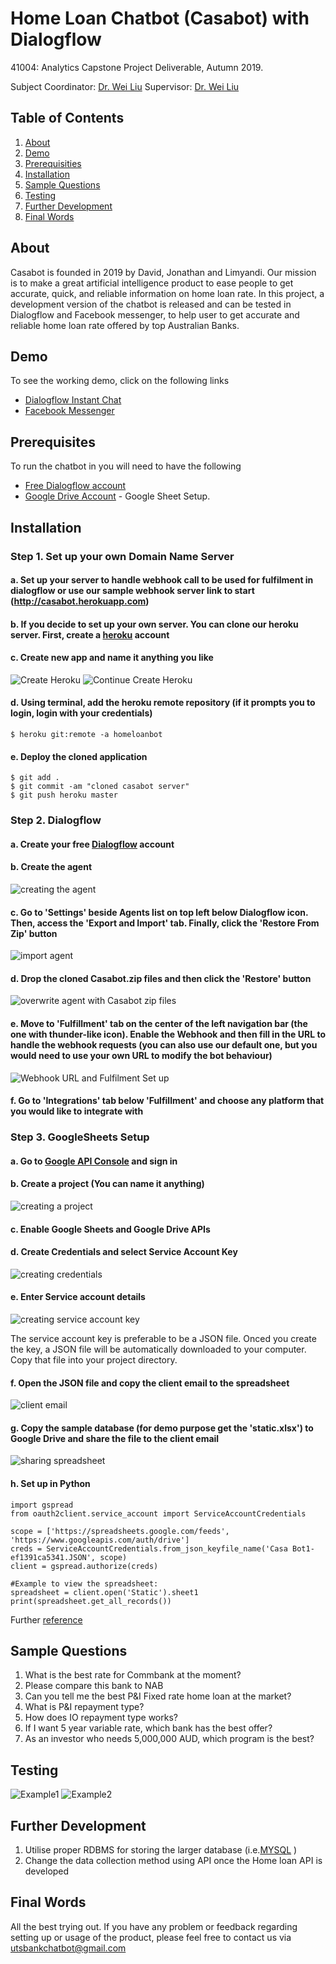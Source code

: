 # Home Loan Chatbot (Casabot) with Dialogflow

41004: Analytics Capstone Project Deliverable, Autumn 2019.

Subject Coordinator: [Dr. Wei Liu](https://www.uts.edu.au/staff/wei.liu)
Supervisor: [Dr. Wei Liu](https://www.uts.edu.au/staff/wei.liu)

## Table of Contents

1. [About](#markdown-header-about)
2. [Demo](#markdown-header-demo)
3. [Prerequisities](#markdown-header-prerequisites)
4. [Installation](#markdown-header-installation)
5. [Sample Questions](#markdown-header-sample-questions)
6. [Testing](#markdown-header-testing)
7. [Further Development](#markdown-header-further-development)
8. [Final Words](#markdown-header-final-words)

## About

Casabot is founded in 2019 by David, Jonathan and Limyandi. Our mission is to make a great artificial intelligence product to ease people to get accurate, quick, and reliable information on home loan rate.
In this project, a development version of the chatbot is released and can be tested in Dialogflow and Facebook messenger, to help user to get accurate and reliable home loan rate offered by top Australian Banks.

## Demo

To see the working demo, click on the following links

- [Dialogflow Instant Chat](https://bot.dialogflow.com/CasaBot)
- [Facebook Messenger](m.me/400454180513269)

## Prerequisites

To run the chatbot in you will need to have the following

- [Free Dialogflow account](https://console.dialogflow.com)
- [Google Drive Account](https://drive.google.com/drive/u/0/) - Google Sheet Setup.

## Installation

### Step 1. Set up your own Domain Name Server

#### a. Set up your server to handle webhook call to be used for fulfilment in dialogflow or use our sample webhook server link to start (<http://casabot.herokuapp.com>)

#### b. If you decide to set up your own server. You can clone our heroku server. First, create a [heroku](<https://dashboard.heroku.com/login>) account

#### c. Create new app and name it anything you like

![Create Heroku](images/create_heroku.png) ![Continue Create Heroku](images/continue_create_heroku.png)

#### d. Using terminal, add the heroku remote repository (if it prompts you to login, login with your credentials)

    $ heroku git:remote -a homeloanbot

#### e. Deploy the cloned application

    $ git add .
    $ git commit -am "cloned casabot server"
    $ git push heroku master

### Step 2. Dialogflow

#### a. Create your free [Dialogflow](<https://dialogflow.com/docs/getting-started/create-account>) account

#### b. Create the agent

![creating the agent](images/create_agent.png)

#### c. Go to 'Settings' beside Agents list on top left below Dialogflow icon. Then, access the 'Export and Import' tab. Finally, click the 'Restore From Zip' button

![import agent](images/restore_agent.png)

#### d. Drop the cloned Casabot.zip files and then click the 'Restore' button

![overwrite agent with Casabot zip files](images/upload_agent.png)

#### e. Move to 'Fulfillment' tab on the center of the left navigation bar (the one with thunder-like icon). Enable the Webhook and then fill in the URL to handle the webhook requests (you can also use our default one, but you would need to use your own URL to modify the bot behaviour)

![Webhook URL and Fulfilment Set up](images/fulfilment_setup.png)

#### f. Go to 'Integrations' tab below 'Fulfillment' and choose any platform that you would like to integrate with

### Step 3. GoogleSheets Setup

#### a. Go to [Google API Console](<https://console.developers.google.com>) and sign in

#### b. Create a project (You can name it anything)

![creating a project](images/create_project.png)

#### c. Enable Google Sheets and Google Drive APIs

#### d. Create Credentials and select Service Account Key

![creating credentials](images/create_credentials.png)

#### e. Enter Service account details

![creating service account key](images/service_account.png)

The service account key is preferable to be a JSON file. Onced you create the key, a JSON file will be automatically downloaded to your computer. Copy that file into your project directory.

#### f. Open the JSON file and copy the client email to the spreadsheet

![client email](images/client_email.png)

#### g. Copy the sample database (for demo purpose get the 'static.xlsx') to Google Drive and share the file to the client email

![sharing spreadsheet](images/share_client.png)

#### h. Set up in Python

    import gspread
    from oauth2client.service_account import ServiceAccountCredentials

    scope = ['https://spreadsheets.google.com/feeds',
    'https://www.googleapis.com/auth/drive']
    creds = ServiceAccountCredentials.from_json_keyfile_name('Casa Bot1-ef1391ca5341.JSON', scope)
    client = gspread.authorize(creds)

    #Example to view the spreadsheet:
    spreadsheet = client.open('Static').sheet1
    print(spreadsheet.get_all_records())

Further [reference](<https://erikrood.com/Posts/py_gsheets.html>)

## Sample Questions

 1. What is the best rate for Commbank at the moment?
 2. Please compare this bank to NAB
 3. Can you tell me the best P&I Fixed rate home loan at the market?
 4. What is P&I repayment type?
 5. How does IO repayment type works?
 6. If I want 5 year variable rate, which bank has the best offer?
 7. As an investor who needs 5,000,000 AUD, which program is the best?

## Testing

![Example1](images/example_1.PNG) ![Example2](images/example_2.PNG)

## Further Development

 1. Utilise proper RDBMS for storing the larger database (i.e.[MYSQL](https://dev.mysql.com/downloads/mysql/) ) 
 2. Change the data collection method using API once the Home loan API is developed

## Final Words

All the best trying out. If you have any problem or feedback regarding setting up or usage of the product, please feel free to contact us via utsbankchatbot@gmail.com
